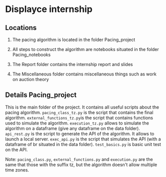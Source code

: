 # Displayce internship

## Locations

1. The pacing algorithm is located in the folder Pacing_project

2. All steps to construct the algorithm are notebooks situated in the folder Pacing_notebooks

3. The Report folder contains the internship report and slides

4. The Miscellaneous folder contains miscellaneous things such as work on auction theory

## Details Pacing_project

This is the main folder of the project. It contains all useful scripts about the pacing algorithm.
```pacing_class_tz.py``` is the script that contains the final algorithm.
```external_functions_tz.py```is the script that contains functions used to simulate the algorithm.
```execution_tz.py``` allows to simulate the algorithm on a dataframe (give any dataframe on the data folder).
```api_rest.py``` is the script to generate the API of the algorithm. It allows to launch a local server.
```exec_api.py``` is the script that simulates the API (with a dataframe of br situated in the data folder).
```test_basics.py``` is basic unit test on the API.

Note: ```pacing_class.py```, ```external_functions.py``` and ```execution.py``` are the same that those with the suffix tz, but the algorithm doesn't allow multiple time zones. 
